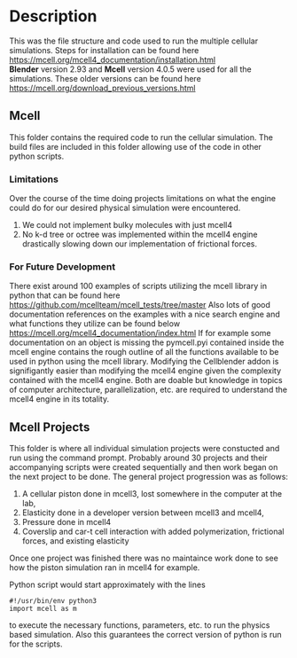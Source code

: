 # Description
This was the file structure and code used to run the multiple cellular simulations.
Steps for installation can be found here <br/>
https://mcell.org/mcell4_documentation/installation.html <br/>
**Blender** version 2.93 and **Mcell** version 4.0.5 were used for all the simulations.
These older versions can be found here <br/>
https://mcell.org/download_previous_versions.html <br/>


## Mcell
This folder contains the required code to run the cellular simulation. The build files are included
in this folder allowing use of the code in other python scripts.
### Limitations
Over the course of the time doing projects limitations on what the engine could do for our desired 
physical simulation were encountered. 
1. We could not implement bulky molecules with just mcell4
2. No k-d tree or octree was implemented within the mcell4 engine drastically slowing down our implementation of frictional forces.

### For Future Development
There exist around 100 examples of scripts utilizing the mcell library in python that can be found here <br/>
https://github.com/mcellteam/mcell_tests/tree/master
Also lots of good documentation references on the examples with a nice search engine and what functions they utilize can be found below <br/>
https://mcell.org/mcell4_documentation/index.html
If for example some documentation on an object is missing the pymcell.pyi contained inside the mcell engine 
contains the rough outline of all the functions available to be used in python using the mcell library.
Modifying the Cellblender addon is signifigantly easier than modifying the mcell4 engine given the complexity
contained with the mcell4 engine. Both are doable but knowledge in topics of computer architecture, parallelization,
etc. are required to understand the mcell4 engine in its totality.

## Mcell Projects
This folder is where all individual simulation projects were constucted and run using the command prompt.
Probably around 30 projects and their accompanying scripts were created sequentially and then work began 
on the next project to be done. The general project  progression
was as follows:
1. A cellular piston done in mcell3, lost somewhere in the computer at the lab, 
2. Elasticity done in a developer version between mcell3 and mcell4, 
3. Pressure done in mcell4
4. Coverslip and car-t cell interaction with added polymerization, frictional forces, and existing elasticity

Once one project was finished there was no maintaince work done to see how the piston simulation ran in 
mcell4 for example.

Python script would start approximately with the lines

    #!/usr/bin/env python3
    import mcell as m
    
to execute the necessary functions, parameters, etc. to run the physics based simulation. 
Also this guarantees the correct version of python is run for the scripts.

